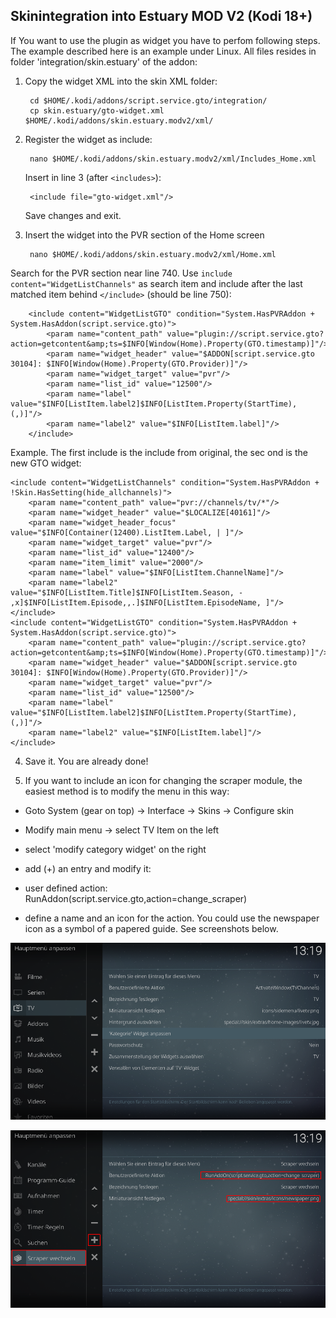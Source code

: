 Skinintegration into Estuary MOD V2 (Kodi 18+)
----------------------------------------------

If You want to use the plugin as widget you have to perfom following steps. The example described here is an example under Linux. All files resides in folder 'integration/skin.estuary' of the addon:

1. Copy the widget XML into the skin XML folder:

        cd $HOME/.kodi/addons/script.service.gto/integration/
        cp skin.estuary/gto-widget.xml $HOME/.kodi/addons/skin.estuary.modv2/xml/

2. Register the widget as include:

        nano $HOME/.kodi/addons/skin.estuary.modv2/xml/Includes_Home.xml
        
   Insert in line 3 (after `<includes>`):
   
        <include file="gto-widget.xml"/>

   Save changes and exit.
   
3. Insert the widget into the PVR section of the Home screen

        nano $HOME/.kodi/addons/skin.estuary.modv2/xml/Home.xml
        
 Search for the PVR section near line 740. Use `include content="WidgetListChannels"` as search item and include after the last matched item behind `</include>` (should be line 750):

        <include content="WidgetListGTO" condition="System.HasPVRAddon + System.HasAddon(script.service.gto)">
            <param name="content_path" value="plugin://script.service.gto?action=getcontent&amp;ts=$INFO[Window(Home).Property(GTO.timestamp)]"/>
            <param name="widget_header" value="$ADDON[script.service.gto 30104]: $INFO[Window(Home).Property(GTO.Provider)]"/>
            <param name="widget_target" value="pvr"/>
            <param name="list_id" value="12500"/>
            <param name="label" value="$INFO[ListItem.label2]$INFO[ListItem.Property(StartTime), (,)]"/>
            <param name="label2" value="$INFO[ListItem.label]"/>
        </include>
        
 Example. The first include is the include from original, the sec ond is the new GTO widget:

    <include content="WidgetListChannels" condition="System.HasPVRAddon + !Skin.HasSetting(hide_allchannels)">
        <param name="content_path" value="pvr://channels/tv/*"/>
        <param name="widget_header" value="$LOCALIZE[40161]"/>
        <param name="widget_header_focus" value="$INFO[Container(12400).ListItem.Label, | ]"/>
        <param name="widget_target" value="pvr"/>
        <param name="list_id" value="12400"/>
        <param name="item_limit" value="2000"/>
        <param name="label" value="$INFO[ListItem.ChannelName]"/>
        <param name="label2" value="$INFO[ListItem.Title]$INFO[ListItem.Season, - ,x]$INFO[ListItem.Episode,,.]$INFO[ListItem.EpisodeName, ]"/>
    </include>
    <include content="WidgetListGTO" condition="System.HasPVRAddon + System.HasAddon(script.service.gto)">
        <param name="content_path" value="plugin://script.service.gto?action=getcontent&amp;ts=$INFO[Window(Home).Property(GTO.timestamp)]"/>
        <param name="widget_header" value="$ADDON[script.service.gto 30104]: $INFO[Window(Home).Property(GTO.Provider)]"/>
        <param name="widget_target" value="pvr"/>
        <param name="list_id" value="12500"/>
        <param name="label" value="$INFO[ListItem.label2]$INFO[ListItem.Property(StartTime), (,)]"/>
        <param name="label2" value="$INFO[ListItem.label]"/>
    </include> 
        
4. Save it. You are already done!

5. If you want to include an icon for changing the scraper module, the easiest method is to modify the menu in this way:

- Goto System (gear on top) -> Interface -> Skins -> Configure skin
- Modify main menu -> select TV Item on the left
- select 'modify category widget' on the right
- add (+) an entry and modify it:

- user defined action: RunAddon(script.service.gto,action=change_scraper)
- define a name and an icon for the action. You could use the newspaper icon as a symbol of a papered guide. See screenshots below.

![Screenshot](screenshot_emv2.1.png)

![Screenshot](screenshot_emv2.2.png)

